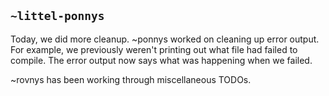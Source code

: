## `~littel-ponnys`
Today, we did more cleanup. ~ponnys worked on cleaning up error output. For
example, we previously weren't printing out what file had failed to
compile. The error output now says what was happening when we failed.

~rovnys has been working through miscellaneous TODOs.